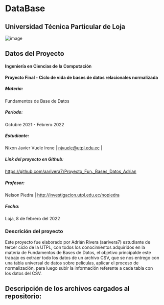 # DataBase
## Universidad Técnica Particular de Loja
![image](https://www.utpl.edu.ec/manual_imagen/images/institucional/UTPL-INSTITUCIONAL-FC.jpg)

## Datos del Proyecto
#### Ingeniería en Ciencias de la Computación
#### Proyecto Final - Ciclo de vida de bases de datos relacionales normalizada

##### Materia:
Fundamentos de Base de Datos 

##### Periodo: 
Octubre 2021 - Febrero 2022

##### Estudiante:
Nixon Javier Vuele Irene | njvuele@utpl.edu.ec |

##### Link del proyecto en Github: 
https://github.com/aarivera7/Proyecto_Fun._Bases_Datos_Adrian

##### Profesor: 
Nelson Piedra | http://investigacion.utpl.edu.ec/nopiedra

##### Fecha: 
Loja, 8 de febrero del 2022

### Descrición del proyecto
Este proyecto fue elaborado por Adrián Rivera (aarivera7) estudiante de tercer ciclo de la UTPL,
con todos los conocimíentos adquiridos en la materia de Fundamentos de Bases de Datos, el objetivo
principalde este trabajo es extraer todo los datos de un archivo CSV, que se nos entrego con una
tabla universal de datos sobre películas, aplicar el proceso de normalización, para luego subir la 
información referente a cada tabla con los datos del CSV.

## Descripción de los archivos cargados al repositorio:
